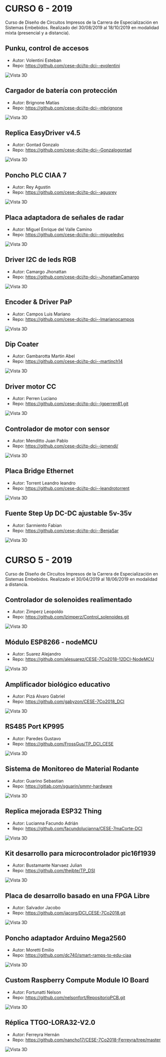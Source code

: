 

# CURSO 6  - 2019 #
Curso de Diseño de Circuitos Impresos de la Carrera de Especialización en Sistemas Embebidos. Realizado del 30/08/2019 al 18/10/2019 en modalidad mixta (presencial y a distancia).

	
## Punku, control de accesos ## 	
 * Autor: Volentini	Esteban	
 * Repo: https://github.com/cese-dci/tp-dci--evolentini
	
![Vista 3D]( https://raw.githubusercontent.com/brengi/CESE-PCB/master/2019/img2/evolentini.jpg "Vista 3D")

##  Cargador de batería con protección ## 	
 * Autor: Brignone	Matías	
 * Repo: https://github.com/cese-dci/tp-dci--mbrignone
	
![Vista 3D]( https://raw.githubusercontent.com/brengi/CESE-PCB/master/2019/img2/Brignone.jpg "Vista 3D")
		
## Replica EasyDriver v4.5 ## 	
 * Autor: Gontad	Gonzalo	
 * Repo: https://github.com/cese-dci/tp-dci--Gonzalogontad 
	
![Vista 3D]( https://raw.githubusercontent.com/brengi/CESE-PCB/master/2019/img2/Gontad.jpg "Vista 3D")

## Poncho PLC CIAA 7 ## 	
 * Autor: Rey	Agustin	
 * Repo: https://github.com/cese-dci/tp-dci--agusrey
	
![Vista 3D]( https://raw.githubusercontent.com/brengi/CESE-PCB/master/2019/img2/Rey.jpg "Vista 3D")

## Placa adaptadora de señales de radar ## 	
 * Autor: Miguel Enrique del Valle Camino	
 * Repo: https://github.com/cese-dci/tp-dci--migueledvc
	
![Vista 3D]( https://raw.githubusercontent.com/brengi/CESE-PCB/master/2019/img2/Delvallecamino.jpg "Vista 3D")	

## Driver I2C de leds RGB ## 	
 * Autor: Camargo	Jhonattan	
 * Repo: https://github.com/cese-dci/tp-dci--JhonattanCamargo
	
![Vista 3D]( https://raw.githubusercontent.com/brengi/CESE-PCB/master/2019/img2/Camargo.jpg "Vista 3D")


##  Encoder & Driver PaP ## 	
 * Autor: Campos Luis Mariano	
 * Repo: https://github.com/cese-dci/tp-dci--lmarianocampos
	
![Vista 3D]( https://raw.githubusercontent.com/brengi/CESE-PCB/master/2019/img2/Campos.jpg "Vista 3D")

## Dip Coater ## 	
 * Autor: Gambarotta	Martin Abel	
 * Repo: https://github.com/cese-dci/tp-dci--martinch14
	
![Vista 3D]( https://raw.githubusercontent.com/brengi/CESE-PCB/master/2019/img2/Gambarotta.jpg "Vista 3D")

## Driver motor CC ## 	
 * Autor: Perren	Luciano	
 * Repo: https://github.com/cese-dci/tp-dci--lgperren81.git
	
![Vista 3D]( https://raw.githubusercontent.com/brengi/CESE-PCB/master/2019/img2/Perren.jpg "Vista 3D")
				
## Controlador de motor con sensor ## 	
 * Autor: Menditto	Juan Pablo	
 * Repo: https://github.com/cese-dci/tp-dci--jpmendi/
	
![Vista 3D]( https://raw.githubusercontent.com/brengi/CESE-PCB/master/2019/img2/Menditto.jpg "Vista 3D")

## Placa Bridge Ethernet ## 	
 * Autor: Torrent	Leandro	leandro	
 * Repo: https://github.com/cese-dci/tp-dci--leandrotorrent
	
![Vista 3D]( https://raw.githubusercontent.com/brengi/CESE-PCB/master/2019/img2/Torrent.jpg "Vista 3D")


## Fuente Step Up DC-DC ajustable 5v-35v ## 	
 * Autor: Sarmiento	Fabian	
 * Repo: https://github.com/cese-dci/tp-dci--BenjaSar
	
![Vista 3D]( https://raw.githubusercontent.com/brengi/CESE-PCB/master/2019/img2/Sarmiento.jpg "Vista 3D")



# CURSO 5  - 2019 #
Curso de Diseño de Circuitos Impresos de la Carrera de Especialización en Sistemas Embebidos. Realizado el 30/04/2019 al 18/06/2019 en modalidad a distancia.
		
## Controlador de solenoides realimentado ## 	
 * Autor: Zimperz	Leopoldo
 * Repo: https://github.com/lzimperz/Control_solenoides.git
	
![Vista 3D]( https://raw.githubusercontent.com/brengi/CESE-PCB/master/2019/img1/Zimperez.jpg "Vista 3D")


## Módulo ESP8266 - nodeMCU ## 	
 * Autor: Suarez	Alejandro
 * Repo: https://github.com/alesuarez/CESE-7Co2018-12DCI-NodeMCU
	
![Vista 3D]( https://raw.githubusercontent.com/brengi/CESE-PCB/master/2019/img1/Suarez.jpg "Vista 3D")

## Amplificador biológico educativo ## 	
 * Autor: Pizá	Alvaro Gabriel
 * Repo: https://github.com/gabyzon/CESE-7Co2018_DCI
	
![Vista 3D]( https://raw.githubusercontent.com/brengi/CESE-PCB/master/2019/img1/Piza.jpg "Vista 3D")

## RS485 Port KP995 ## 	
 * Autor: Paredes	Gustavo
 * Repo: https://github.com/FrossGus/TP_DCI_CESE 
	
![Vista 3D]( https://raw.githubusercontent.com/brengi/CESE-PCB/master/2019/img1/Paredes.jpg "Vista 3D")

## Sistema de Monitoreo de Material Rodante ## 	
 * Autor: Guarino	Sebastian	
 * Repo: https://gitlab.com/sguarin/smmr-hardware 
	
![Vista 3D]( https://raw.githubusercontent.com/brengi/CESE-PCB/master/2019/img1/Guarino.jpg "Vista 3D")

## Replica mejorada ESP32 Thing	## 	
 * Autor: Lucianna	Facundo Adrián
 * Repo: https://github.com/facundolucianna/CESE-7maCorte-DCI 
	
![Vista 3D]( https://raw.githubusercontent.com/brengi/CESE-PCB/master/2019/img1/Lucianna.jpg "Vista 3D")

## Kit desarrollo para microcontrolador pic16f1939 ## 	
 * Autor: Bustamante Narvaez	Julian
 * Repo: https://github.com/thejbte/TP_DSI 
	
![Vista 3D]( https://raw.githubusercontent.com/brengi/CESE-PCB/master/2019/img1/Bustamante.jpg "Vista 3D")

## Placa de desarrollo basado en una FPGA Libre	## 	
 * Autor: Salvador	Jacobo
 * Repo: https://github.com/jacorg/DCI_CESE-7Co2018.git 
	
![Vista 3D]( https://raw.githubusercontent.com/brengi/CESE-PCB/master/2019/img1/Salvador.jpg "Vista 3D")

## Poncho adaptador Arduino Mega2560 ## 	
 * Autor: Moretti	Emilio
 * Repo: https://github.com/dc740/smart-ramps-to-edu-ciaa
	
![Vista 3D]( https://raw.githubusercontent.com/brengi/CESE-PCB/master/2019/img1/Moretti.jpg "Vista 3D")

## Custom Raspberry Compute Module IO Board  ## 	
 * Autor: Fortunatti	Nelson
 * Repo: https://github.com/nelsonfort/RepositorioPCB.git
	
![Vista 3D]( https://raw.githubusercontent.com/brengi/CESE-PCB/master/2019/img1/Fortunatti.jpg "Vista 3D")

## Réplica TTGO-LORA32-V2.0 ## 	
 * Autor: Ferreyra	Hernán
 * Repo: https://github.com/nancho17/CESE-7Co2018-Ferreyra/tree/master 
	
![Vista 3D]( https://raw.githubusercontent.com/brengi/CESE-PCB/master/2019/img1/Ferreyra.jpg "Vista 3D")


